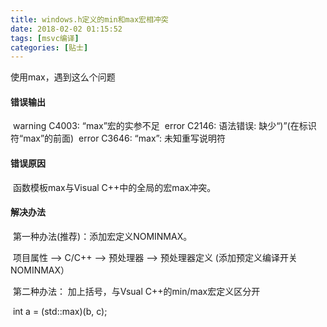 ```yaml
---
title: windows.h定义的min和max宏相冲突
date: 2018-02-02 01:15:52
tags: [msvc编译]
categories: [贴士]
---
```


使用max，遇到这么个问题<!-- more -->

#### 错误输出

​    warning C4003: “max”宏的实参不足
​    error C2146: 语法错误: 缺少“)”(在标识符“max”的前面)
​    error C3646: “max”: 未知重写说明符

#### 错误原因

​    函数模板max与Visual C++中的全局的宏max冲突。

#### 解决办法

​    第一种办法(推荐)：添加宏定义NOMINMAX。

​    项目属性   ——> C/C++ ——> 预处理器 ——> 预处理器定义 (添加预定义编译开关NOMINMAX）

​    第二种办法： 加上括号，与Vsual C++的min/max宏定义区分开

​    int a = (std::max)(b, c);   